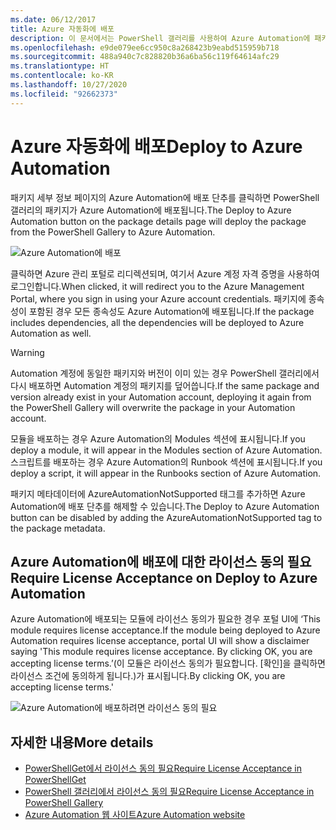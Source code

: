 ```yaml
---
ms.date: 06/12/2017
title: Azure 자동화에 배포
description: 이 문서에서는 PowerShell 갤러리를 사용하여 Azure Automation에 패키지를 배포하는 방법을 설명합니다.
ms.openlocfilehash: e9de079ee6cc950c8a268423b9eabd515959b718
ms.sourcegitcommit: 488a940c7c828820b36a6ba56c119f64614afc29
ms.translationtype: HT
ms.contentlocale: ko-KR
ms.lasthandoff: 10/27/2020
ms.locfileid: "92662373"
---
```

# <a name="deploy-to-azure-automation"></a><span data-ttu-id="9da0f-103">Azure 자동화에 배포</span><span class="sxs-lookup"><span data-stu-id="9da0f-103">Deploy to Azure Automation</span></span>

<span data-ttu-id="9da0f-104">패키지 세부 정보 페이지의 Azure Automation에 배포 단추를 클릭하면 PowerShell 갤러리의 패키지가 Azure Automation에 배포됩니다.</span><span class="sxs-lookup"><span data-stu-id="9da0f-104">The Deploy to Azure Automation button on the package details page will deploy the package from the PowerShell Gallery to Azure Automation.</span></span>

![Azure Automation에 배포](media/deploy-to-azure-automation/DeployToAzureAutomationButton.png)

<span data-ttu-id="9da0f-106">클릭하면 Azure 관리 포털로 리디렉션되며, 여기서 Azure 계정 자격 증명을 사용하여 로그인합니다.</span><span class="sxs-lookup"><span data-stu-id="9da0f-106">When clicked, it will redirect you to the Azure Management Portal, where you sign in using your Azure account credentials.</span></span> <span data-ttu-id="9da0f-107">패키지에 종속성이 포함된 경우 모든 종속성도 Azure Automation에 배포됩니다.</span><span class="sxs-lookup"><span data-stu-id="9da0f-107">If the package includes dependencies, all the dependencies will be deployed to Azure Automation as well.</span></span>

> [!WARNING]
> <span data-ttu-id="9da0f-108">Automation 계정에 동일한 패키지와 버전이 이미 있는 경우 PowerShell 갤러리에서 다시 배포하면 Automation 계정의 패키지를 덮어씁니다.</span><span class="sxs-lookup"><span data-stu-id="9da0f-108">If the same package and version already exist in your Automation account, deploying it again from the PowerShell Gallery will overwrite the package in your Automation account.</span></span>

<span data-ttu-id="9da0f-109">모듈을 배포하는 경우 Azure Automation의 Modules 섹션에 표시됩니다.</span><span class="sxs-lookup"><span data-stu-id="9da0f-109">If you deploy a module, it will appear in the Modules section of Azure Automation.</span></span> <span data-ttu-id="9da0f-110">스크립트를 배포하는 경우 Azure Automation의 Runbook 섹션에 표시됩니다.</span><span class="sxs-lookup"><span data-stu-id="9da0f-110">If you deploy a script, it will appear in the Runbooks section of Azure Automation.</span></span>

<span data-ttu-id="9da0f-111">패키지 메타데이터에 AzureAutomationNotSupported 태그를 추가하면 Azure Automation에 배포 단추를 해제할 수 있습니다.</span><span class="sxs-lookup"><span data-stu-id="9da0f-111">The Deploy to Azure Automation button can be disabled by adding the AzureAutomationNotSupported tag to the package metadata.</span></span>

## <a name="require-license-acceptance-on-deploy-to-azure-automation"></a><span data-ttu-id="9da0f-112">Azure Automation에 배포에 대한 라이선스 동의 필요</span><span class="sxs-lookup"><span data-stu-id="9da0f-112">Require License Acceptance on Deploy to Azure Automation</span></span>

<span data-ttu-id="9da0f-113">Azure Automation에 배포되는 모듈에 라이선스 동의가 필요한 경우 포털 UI에 ‘This module requires license acceptance.</span><span class="sxs-lookup"><span data-stu-id="9da0f-113">If the module being deployed to Azure Automation requires license acceptance, portal UI will show a disclaimer saying 'This module requires license acceptance.</span></span> <span data-ttu-id="9da0f-114">By clicking OK, you are accepting license terms.’(이 모듈은 라이선스 동의가 필요합니다. [확인]을 클릭하면 라이선스 조건에 동의하게 됩니다.)가 표시됩니다.</span><span class="sxs-lookup"><span data-stu-id="9da0f-114">By clicking OK, you are accepting license terms.'</span></span>

![Azure Automation에 배포하려면 라이선스 동의 필요](media/deploy-to-azure-automation/DeployToAzureAutomationRequireLicenseAcceptanceDisclaimer.png)

## <a name="more-details"></a><span data-ttu-id="9da0f-116">자세한 내용</span><span class="sxs-lookup"><span data-stu-id="9da0f-116">More details</span></span>

- [<span data-ttu-id="9da0f-117">PowerShellGet에서 라이선스 동의 필요</span><span class="sxs-lookup"><span data-stu-id="9da0f-117">Require License Acceptance in PowerShellGet</span></span>](../../concepts/module-license-acceptance.md)
- [<span data-ttu-id="9da0f-118">PowerShell 갤러리에서 라이선스 동의 필요</span><span class="sxs-lookup"><span data-stu-id="9da0f-118">Require License Acceptance in PowerShell Gallery</span></span>](packages-that-require-license-acceptance.md)
- [<span data-ttu-id="9da0f-119">Azure Automation 웹 사이트</span><span class="sxs-lookup"><span data-stu-id="9da0f-119">Azure Automation website</span></span>](https://azure.microsoft.com/services/automation/)

